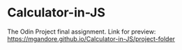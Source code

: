 # Calculator-in-JS
The Odin Project final assignment.
Link for preview: https://mgandore.github.io/Calculator-in-JS/project-folder
